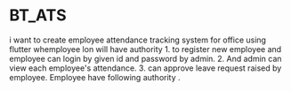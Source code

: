 # BT_ATS
i want to create employee attendance tracking system for office using flutter whemployee lon will have authority 1. to register new employee and employee can login by given id and password by admin. 2. And admin can view  each employee's attendance. 3. can approve leave request raised by employee. Employee have following authority .
